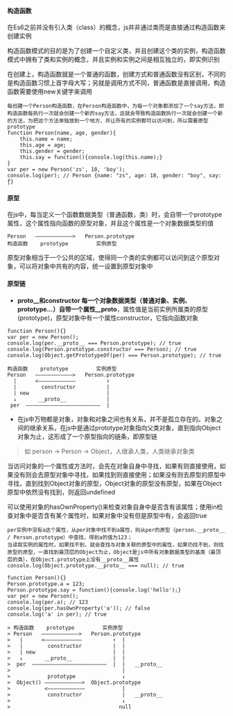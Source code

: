 #### 构造函数
在Es6之前并没有引入类（class）的概念，js并非通过类而是直接通过构造函数来创建实例

构造函数模式的目的是为了创建一个自定义类，并且创建这个类的实例，构造函数模式中拥有了类和实例的概念，并且实例和实例之间是相互独立的，即实例识别

在创建上，构造函数就是一个普通的函数，创建方式和普通函数没有区别，不同的是构造函数习惯上首字母大写；另就是调用方式不同，普通函数是直接调用，构造函数需要使用new关键字来调用
```
每创建一个Person构造函数，在Person构造函数中，为每一个对象都添加了一个say方法，即构造函数每执行一次就会创建一个新的say方法，这就会导致构造函数执行一次就会创建一个新的方法，为把这个方法单独放到一个地方，并让所有的实例都可以访问到，所以需要原型prototype
function Person(name, age, gender){
    this.name = name;
    this.age = age;
    this.gender = gender;
    this.say = function(){console.log(this.name);}
}
var per = new Person('zs', 18, 'boy');
console.log(per); // Person {name: "zs", age: 18, gender: "boy", say: ƒ}
```

#### 原型
在js中，每当定义一个函数数据类型（普通函数，类）时，会自带一个prototype属性，这个属性指向函数的原型对象，并且这个属性是一个对象数据类型的值
```
Person   ————————————>   Person.prototype
构造函数    prototype         实例原型
```
原型对象相当于一个公共的区域，使得同一个类的实例都可以访问到这个原型对象，可以将对象中共有的内容，统一设置到原型对象中

#### 原型链
* __proto__和constructor
每一个对象数据类型（普通对象、实例、prototype...）自带一个属性__proto__，属性值是当前实例所属类的原型(prototype)，原型对象中有一个属性constructor，它指向函数对象
```
function Person(){}
var per = new Person();
console.log(per.__proto__ === Person.prototype); // true
console.log(Person.prototype.constructor === Person); // true
console.log(Object.getPrototypeOf(per) === Person.prototype); // true
```
```
构造函数    prototype         实例原型
Person   ————————————>   Person.prototype
  |      <————————————          ↑
  |        constructor          |
  | new                         |
  ↓       __proto__             |
 per  ————————————————————————  |
```
* 在js中万物都是对象，对象和对象之间也有关系，并不是孤立存在的。对象之间的继承关系，在js中是通过prototype对象指向父类对象，直到指向Object对象为止，这形成了一个原型指向的链条，即原型链
> 如 person -> Person -> Object，人继承人类，人类继承对象类

当访问对象的一个属性或方法时，会先在对象自身中寻找，如果有则直接使用，如果没有则会去原型对象中寻找，如果找到则直接使用；如果没有则去原型的原型中寻找，直到找到Object对象的原型，Object对象的原型没有原型，如果在Object原型中依然没有找到，则返回undefined

可以使用对象的hasOwnProperty()来检查对象自身中是否含有该属性；使用in检查对象中是否含有某个属性时，如果对象中没有但是原型中有，会返回true
```
per实例中没有a这个属性，从per对象中找不到a属性，则从per的原型（person.__proto__ / Person.prototype）中查找，得到a的值为123；
当读取实例的属性时，如果找不到，就会查找与对象关联的原型中的属性，如果仍找不到，则找原型的原型，一直找到最顶层的Object为止，Object是js中所有对象数据类型的基类（最顶层的类），在Object.prototype上没有__proto__属性
console.log(Object.prototype.__proto__ === null); // true

function Person(){}
Person.prototype.a = 123;
Person.prototype.say = function(){console.log('hello');}
var per = new Person();
console.log(per.a); // 123
console.log(per.hasOwnProperty('a')); // false
console.log('a' in per); // true
```
```
> 构造函数    prototype         实例原型
> Person   ————————————>   Person.prototype
>   |      <————————————          ↑  |
>   |        constructor          |  |
>   | new                         |  |
>   ↓       __proto__             |  |
>  per  ————————————————————————  |  |   __proto__
>                                    |
>            prototype               ↓
>  Object() ————————————>  Object.prototype
>           <————————————            |
>            constructor             |   __proto__
>                                    ↓
>                                   null
```
